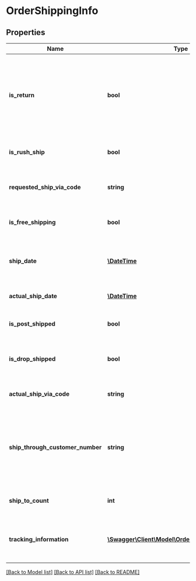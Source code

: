 # OrderShippingInfo

## Properties
Name | Type | Description | Notes
------------ | ------------- | ------------- | -------------
**is_return** | **bool** | Is this a return order? A return order is generated to track products that are returned by the customer. | [optional] 
**is_rush_ship** | **bool** | Is this order flagged to be shipped immediately? | [optional] 
**requested_ship_via_code** | **string** | The requested shipping method for the order. | [optional] 
**is_free_shipping** | **bool** | Do all items in this order receive free shipping? | [optional] 
**ship_date** | [**\DateTime**](\DateTime.md) | The requested date for the order to be picked for shipping. | [optional] 
**actual_ship_date** | [**\DateTime**](\DateTime.md) | The actual ship date for the order. | [optional] 
**is_post_shipped** | **bool** | Has the order already been shipped? | [optional] 
**is_drop_shipped** | **bool** | Has the order shipped from the printer? | [optional] 
**actual_ship_via_code** | **string** | The actual shipping method for the order. | [optional] 
**ship_through_customer_number** | **string** | The customer number of the freight forwarder that will receive the shipment to distribute to the ship-to. | [optional] 
**ship_to_count** | **int** | The number of distinct ship-to addresses. | [optional] 
**tracking_information** | [**\Swagger\Client\Model\OrderTrackingInformation[]**](OrderTrackingInformation.md) | Tracking information for the various shipments for the order. | [optional] 

[[Back to Model list]](../README.md#documentation-for-models) [[Back to API list]](../README.md#documentation-for-api-endpoints) [[Back to README]](../README.md)


